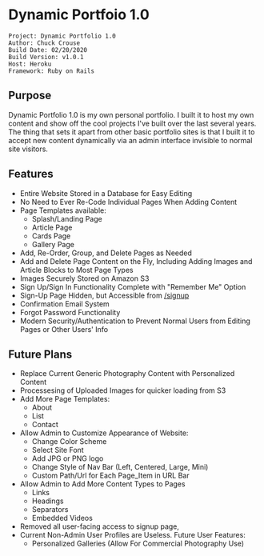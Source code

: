 # Dynamic Portfoio 1.0
    Project: Dynamic Portfolio 1.0
    Author: Chuck Crouse
    Build Date: 02/20/2020
    Build Version: v1.0.1
    Host: Heroku
    Framework: Ruby on Rails


## Purpose
Dynamic Portfolio 1.0 is my own personal portfolio. I built it to host my own content and show off the cool projects I've built over the last several years. The thing that sets it apart from other basic portfolio sites is that I built it to accept new content dynamically via an admin interface invisible to normal site visitors.

## Features
 * Entire Website Stored in a Database for Easy Editing
 * No Need to Ever Re-Code Individual Pages When Adding Content
 * Page Templates available:
    * Splash/Landing Page
    * Article Page
    * Cards Page
    * Gallery Page
 * Add, Re-Order, Group, and Delete Pages as Needed
 * Add and Delete Page Content on the Fly, Including Adding Images and Article Blocks to Most Page Types
 * Images Securely Stored on Amazon S3
 * Sign Up/Sign In Functionality Complete with "Remember Me" Option
 * Sign-Up Page Hidden, but Accessible from <a href="https://www.chucksef.com/signup">/signup</a>
 * Confirmation Email System
 * Forgot Password Functionality
 * Modern Security/Authentication to Prevent Normal Users from Editing Pages or Other Users' Info

 ## Future Plans
 * Replace Current Generic Photography Content with Personalized Content
 * Processesing of Uploaded Images for quicker loading from S3
 * Add More Page Templates:
    * About
    * List
    * Contact
 * Allow Admin to Customize Appearance of Website:
    * Change Color Scheme
    * Select Site Font
    * Add JPG or PNG logo
    * Change Style of Nav Bar (Left, Centered, Large, Mini)
    * Custom Path/Url for Each Page_Item in URL Bar
 * Allow Admin to Add More Content Types to Pages
    * Links
    * Headings
    * Separators
    * Embedded Videos
 * Removed all user-facing access to signup page, 
 * Current Non-Admin User Profiles are Useless. Future User Features:
    * Personalized Galleries (Allow For Commercial Photography Use)
